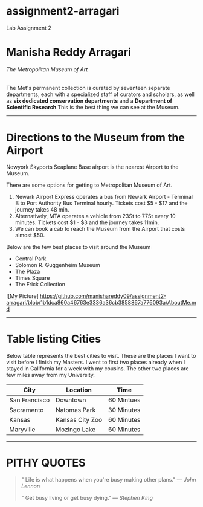 # assignment2-arragari

Lab Assignment 2

# Manisha Reddy Arragari

###### The Metropolitan Museum of Art

The Met's permanent collection is curated by seventeen separate departments, each with a specialized staff of curators and scholars, as well as __six dedicated conservation departments__ and a __Department of Scientific Research__.This is the best thing we can see at the Museum.

***
# Directions to the Museum from the Airport

Newyork Skyports Seaplane Base airport is the nearest Airport to the Museum.

There are some options for getting to Metropolitan Museum of Art.
1. Newark Airport Express operates a bus from Newark Airport - Terminal B to Port Authority Bus Terminal hourly. Tickets cost $5 - $17 and the journey takes 48 min. 
2. Alternatively, MTA operates a vehicle from 23St to 77St every 10 minutes. Tickets cost $1 - $3 and the journey takes 11min.
3. We can book a cab to reach the Museum from the Airport that costs almost $50.

Below are the few best places to visit around the Museum
* Central Park
* Solomon R. Guggenheim Museum
* The Plaza
* Times Square
* The Frick Collection

![My Picture] https://github.com/manishareddy09/assignment2-arragari/blob/1b1dca860a46763e3336a36cb3858867a776093a/AboutMe.md

***
# Table listing Cities

Below table represents the best cities to visit. These are the places I want to visit before I finish my Masters. I went to first two places already when I stayed in California for a week with my cousins. The other two places are few miles away from my University.

|      City       |  Location        |  Time       |
| --------------  | ---------------  | ----------- |
| San Francisco   |  Downtown        |  60 Mintues |
| Sacramento      |  Natomas Park    |  30 Minutes |
| Kansas          |  Kansas City Zoo |  60 Minutes |
| Maryville       |  Mozingo Lake    |  60 Minutes |

***
# PITHY QUOTES

> " Life is what happens when you're busy making other plans." — _John Lennon_
>
> " Get busy living or get busy dying." — _Stephen King_
